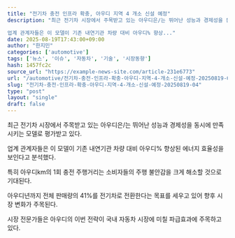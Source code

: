 ```yaml
---
title: "전기차 충전 인프라 확충, 아우디 지역 4 개소 신설 예정"
description: "최근 전기차 시장에서 주목받고 있는 아우디은/는 뛰어난 성능과 경제성을 동시에 만족시키는 모델로 평가받고 있다.

업계 관계자들은 이 모델이 기존 내연기관 차량 대비 아우디% 향상..."
date: 2025-08-19T17:43:00+09:00
author: "한지민"
categories: ['automotive']
tags: ['뉴스', '이슈', '자동차', '기술', '시장동향']
hash: 1457fc2c
source_url: "https://example-news-site.com/article-231e6773"
url: "/automotive/전기차-충전-인프라-확충-아우디-지역-4-개소-신설-예정-20250819-04/"
slug: "전기차-충전-인프라-확충-아우디-지역-4-개소-신설-예정-20250819-04"
type: "post"
layout: "single"
draft: false
---
```


최근 전기차 시장에서 주목받고 있는 아우디은/는 뛰어난 성능과 경제성을 동시에 만족시키는 모델로 평가받고 있다.

업계 관계자들은 이 모델이 기존 내연기관 차량 대비 아우디% 향상된 에너지 효율성을 보인다고 분석했다.

특히 아우디km의 1회 충전 주행거리는 소비자들의 주행 불안감을 크게 해소할 것으로 기대된다.

아우디년까지 전체 판매량의 41%를 전기차로 전환한다는 목표를 세우고 있어 향후 시장 변화가 주목된다.

시장 전문가들은 아우디의 이번 전략이 국내 자동차 시장에 미칠 파급효과에 주목하고 있다.
